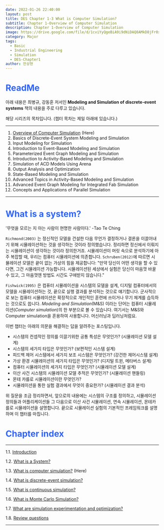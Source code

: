 ```yaml
---
date: 2022-01-26 22:40:00
layout: post
title: DES Chapter 1-3 What is Computer Simulation?
subtitle: Chapter 1-Overview of Computer Simulation
description: Chapter 1-Overview of Computer Simulation
image: https://drive.google.com/file/d/1cviYyQgeBiA9i9dNiDAQ8AMkD8jFr0xw/view?usp=sharing
category: Major
tags:
  - Basic
  - Industrial Engineering
  - Simulation
  - DES-Chapter1
author: 안상현
---
```




# <span style="color:#2E64FE">ReadMe</span>

 아래 내용은 최병규, 강동훈 저서인 **Modeling and Simulation of discrete-event systems**  책의 내용을 주로 다루고 있습니다. 

 해당 시리즈의 목차입니다. (챕터 목차는 제일 아래에 있습니다.)

---

1. [Overview of Computer Simulation](https://mnsblog.github.io/MJ-SM-Chp1-1Intro/) (Here)
2. Basics of Discrete-Event System Modeling and Simulation
3. Input Modeling for Simulation
4. Introduction to Event-Based Modeling and Simulation
5. Parameterized Event Graph Modeling and Simulation
6. Introduction to Activity-Based Modeling and Simulation
7. Simulation of ACD Models Using Arena
8. Output Analysis and Optimization
9. State-Based Modeling and Simulation
10. Advanced Topics in Activity-Based Modeling and Simulation
11. Advanced Event Graph Modeling for Integrated Fab Simulation
12. Concepts and Applications of Parallel Simulation

---

# <span style="color:#2E64FE">What is a system?</span>

'무엇을 모르는 지 아는 사람이 현명한 사람이다.' -Tao Te Ching

 `Richmond(2003)` 는 정신적인 모델을 건설한 다음 무언가 결정하거나 결론을 이끌어내기 위해 시뮬레이션하는 것을 생각하는 것이라 정의했습니다. 정리하면 정신에서 이뤄지는 시뮬레이션이 생각하는 것이라 정의한거죠. 시뮬레이션이 머릿 속으로 분석하기에 아주 복잡할 때, 우리는 컴퓨터 시뮬레이션에 의존합니다. `Schruben(2012)`에 따르면 시뮬레이션 모델은 끝이 없는 가상의 힘을 제공합니다: "만약 당신이 어떤 생각을 할 수 있다면, 그건 시뮬레이션 가능합니다. 시뮬레이션된 세상에서 실험은 당신이 마음껏 바꿀 수 있고, 그 마음껏엔 방법도 시간도 구애받지 않습니다."

 `Fishwick(1995)` 은 컴퓨터 시뮬레이션을 시스템의 모델을 설계, 디지털 컴퓨터에서의 모델을 시뮬레이션하는 것, 끝으로 실행 결과를 분석하는 것으로 얘기합니다. 군사적으로 보는 컴퓨터 시뮬레이션은 확장적으로 개인적인 훈련에 쓰이거나 무기 체계를 습득하는 것으로도 씁니다. *Modeling and Simulation*(M&S) 이라는 단어는 컴퓨터 시뮬레이션(*Computer simulation*)의 한 부분으로 볼 수 있습니다. 여기서는 M&S와 Computer simulation을 혼용하여 사용합니다. 머신러닝과 딥러닝처럼요.

 이번 챕터는 아래의 의문을 해결하는 답을 알려주는 포스팅입니다. 

- 시스템의 컨셉적인 정의를 이끌기위한 공통 특성은 무엇인가? (시뮬레이션 모델 설계)
- 시스템의 세가지 타입은 무엇인가? (보편적인 시스템 설계)
- 피드백 제어 시스템에서 세가지 보조 시스템은 무엇인가? (강건한 제어시스템 설계)
- 가상 환경 시뮬레이션의 세가지 타입은 무엇인가? (디지털 트윈, 메타버스 설계)
- 컴퓨터 시뮬레이션의 세가지 타입은 무엇인가? (시뮬레이션 모델 설계)
- 이산 사건 시스템의 시뮬레이션 모델 추적은 무엇인가? (시뮬레이션 핸들링)
- 몬테 카를로 시뮬레이션이란 무엇인가?
- 시뮬레이션을 통한 실험 결과에서 무엇이 중요한가? (시뮬레이션 결과 분석)

위 질문을 조금 정리하면서, 앞으로의 내용에는 시스템의 구조를 정의하고, 시뮬레이션 정의들과 어플리케이션들 그 다음으로 이산 사건 시뮬레이션, 연속 시뮬레이션, 몬테카를로 시뮬레이션을 설명합니다. 끝으로 시뮬레이션 실험의 기본적인 프레임워크를 설명하며 이 챕터를 마칩니다.

# <span style="color:#2E64FE">Chapter index</span>

---

1.1. [Introduction](https://mnsblog.github.io/MJ-SM-Chp1-1/) 

1.2. [What is a System?](https://mnsblog.github.io/MJ-SM-Chp1-2/) 

1.3. [What is computer simulation?](https://mnsblog.github.io/MJ-SM-Chp1-3/) (Here)

1.4. [What is discrete-event simulation?](https://mnsblog.github.io/MJ-SM-Chp1-4/)

1.5. [What is continuous simulation?](https://mnsblog.github.io/MJ-SM-Chp1-5/)

1.6. [What is Monte Carlo Simulation?](https://mnsblog.github.io/MJ-SM-Chp1-6/)

1.7. [What are simulation experimentation and optimization?](https://mnsblog.github.io/MJ-SM-Chp1-7/)

1.8. [Review questions](https://mnsblog.github.io/MJ-SM-Chp1-8/)

---

